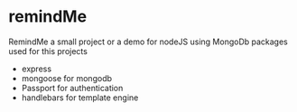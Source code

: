 # remindMe
RemindMe
a small project or a demo for nodeJS using MongoDb
packages used for this projects <br/>
<ul>
  <li>express</li>
  <li>mongoose for mongodb</li>
  <li>Passport for authentication</li>
  <li>handlebars for template engine</li>
</ul>


